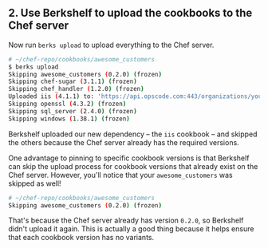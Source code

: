 ## 2. Use Berkshelf to upload the cookbooks to the Chef server

Now run `berks upload` to upload everything to the Chef server.

```bash
# ~/chef-repo/cookbooks/awesome_customers
$ berks upload
Skipping awesome_customers (0.2.0) (frozen)
Skipping chef-sugar (3.1.1) (frozen)
Skipping chef_handler (1.2.0) (frozen)
Uploaded iis (4.1.1) to: 'https://api.opscode.com:443/organizations/your-org-name'
Skipping openssl (4.3.2) (frozen)
Skipping sql_server (2.4.0) (frozen)
Skipping windows (1.38.1) (frozen)
```

Berkshelf uploaded our new dependency &ndash; the `iis` cookbook &ndash; and skipped the others because the Chef server already has the required versions.

One advantage to pinning to specific cookbook versions is that Berkshelf can skip the upload process for cookbook versions that already exist on the Chef server. However, you'll notice that your `awesome_customers` was skipped as well!

```bash
# ~/chef-repo/cookbooks/awesome_customers
Skipping awesome_customers (0.2.0) (frozen)
```

That's because the Chef server already has version `0.2.0`, so Berkshelf didn't upload it again. This is actually a good thing because it helps ensure that each cookbook version has no variants.
